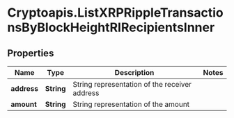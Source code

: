 # Cryptoapis.ListXRPRippleTransactionsByBlockHeightRIRecipientsInner

## Properties

Name | Type | Description | Notes
------------ | ------------- | ------------- | -------------
**address** | **String** | String representation of the receiver address | 
**amount** | **String** | String representation of the amount | 


